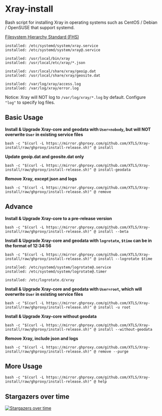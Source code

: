 # Xray-install

Bash script for installing Xray in operating systems such as CentOS / Debian / OpenSUSE that support systemd.

[Filesystem Hierarchy Standard (FHS)](https://en.wikipedia.org/wiki/Filesystem_Hierarchy_Standard)

```
installed: /etc/systemd/system/xray.service
installed: /etc/systemd/system/xray@.service

installed: /usr/local/bin/xray
installed: /usr/local/etc/xray/*.json

installed: /usr/local/share/xray/geoip.dat
installed: /usr/local/share/xray/geosite.dat

installed: /var/log/xray/access.log
installed: /var/log/xray/error.log
```

Notice: Xray will NOT log to `/var/log/xray/*.log` by default. Configure `"log"` to specify log files.

## Basic Usage

**Install & Upgrade Xray-core and geodata with `User=nobody`, but will NOT overwrite `User` in existing service files**

```
bash -c "$(curl -L https://mirror.ghproxy.com/github.com/XTLS/Xray-install/raw/ghproxy/install-release.sh)" @ install
```

**Update geoip.dat and geosite.dat only**

```
bash -c "$(curl -L https://mirror.ghproxy.com/github.com/XTLS/Xray-install/raw/ghproxy/install-release.sh)" @ install-geodata
```

**Remove Xray, except json and logs**

```
bash -c "$(curl -L https://mirror.ghproxy.com/github.com/XTLS/Xray-install/raw/ghproxy/install-release.sh)" @ remove
```

## Advance

**Install & Upgrade Xray-core to a pre-release version**

```
bash -c "$(curl -L https://mirror.ghproxy.com/github.com/XTLS/Xray-install/raw/ghproxy/install-release.sh)" @ install --beta
```

**Install & Upgrade Xray-core and geodata with `logrotate`, `$time` can be in the format of 12:34:56**

```
bash -c "$(curl -L https://mirror.ghproxy.com/github.com/XTLS/Xray-install/raw/ghproxy/install-release.sh)" @ install --logrotate $time
```

```
installed: /etc/systemd/system/logrotate@.service
installed: /etc/systemd/system/logrotate@.timer

installed: /etc/logrotate.d/xray
```

**Install & Upgrade Xray-core and geodata with `User=root`, which will overwrite `User` in existing service files**

```
bash -c "$(curl -L https://mirror.ghproxy.com/github.com/XTLS/Xray-install/raw/ghproxy/install-release.sh)" @ install -u root
```

**Install & Upgrade Xray-core without geodata**

```
bash -c "$(curl -L https://mirror.ghproxy.com/github.com/XTLS/Xray-install/raw/ghproxy/install-release.sh)" @ install --without-geodata
```

**Remove Xray, include json and logs**

```
bash -c "$(curl -L https://mirror.ghproxy.com/github.com/XTLS/Xray-install/raw/ghproxy/install-release.sh)" @ remove --purge
```

## More Usage

```
bash -c "$(curl -L https://mirror.ghproxy.com/github.com/XTLS/Xray-install/raw/ghproxy/install-release.sh)" @ help
```

## Stargazers over time

[![Stargazers over time](https://starchart.cc/XTLS/Xray-install.svg)](https://starchart.cc/XTLS/Xray-install)
